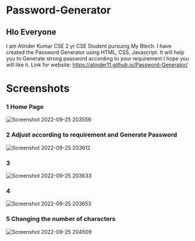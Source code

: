 # Password-Generator
## Hlo Everyone
I am Atinder Kumar CSE  2 yr CSE Student pursuing My Btech. I have created the Password Generator using HTML, CSS, Javascript. 
It will help you to  Generate strong password according to your requirement
I hope you will like it.
Link for website: https://atinder11.github.io/Password-Generator/


# Screenshots

### 1 Home Page


![Screenshot 2022-09-25 203556](https://user-images.githubusercontent.com/111070211/192150746-cc713339-2b02-4612-86d3-d9da5ecd2579.jpg)

### 2 Adjust according to requirement and Generate Password

![Screenshot 2022-09-25 203612](https://user-images.githubusercontent.com/111070211/192150808-25bde0a9-061b-4480-98ed-db49018c1370.jpg)

### 3 
![Screenshot 2022-09-25 203633](https://user-images.githubusercontent.com/111070211/192150820-5b3d0f2c-867d-44d4-a55f-d59db3f36922.jpg)

### 4 
![Screenshot 2022-09-25 203653](https://user-images.githubusercontent.com/111070211/192150833-81149d3f-d41d-4696-9c2b-b4d85d7cc922.jpg)

### 5 Changing the number of characters

![Screenshot 2022-09-25 204509](https://user-images.githubusercontent.com/111070211/192151030-65f5a619-91b5-4197-a692-5a9be9cd348a.jpg)
